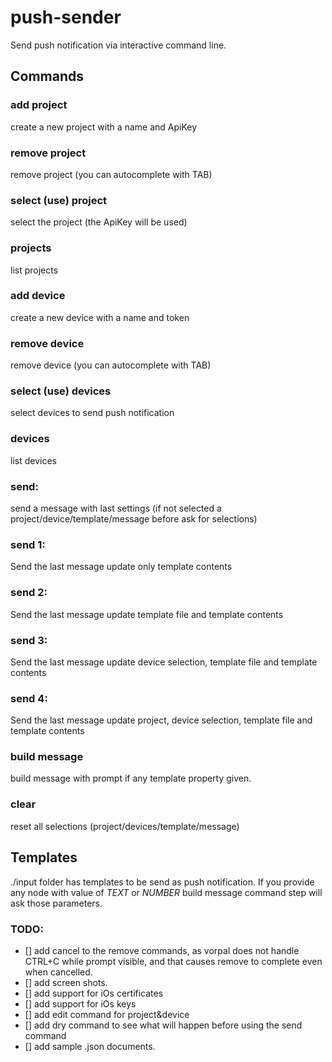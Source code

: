 # push-sender
Send push notification via interactive command line.

## Commands

### add project
create a new project with a name and ApiKey
### remove project
remove project (you can autocomplete with TAB)
### select (use) project
select the project (the ApiKey will be used)
### projects
list projects

### add device
create a new device with a name and token
### remove device
remove device (you can autocomplete with TAB)
### select (use) devices
select devices to send push notification
### devices 
list devices

### send: 
send a message with last settings (if not selected a project/device/template/message before ask for selections)
### send 1: 
Send the last message update only template contents
### send 2:
Send the last message update template file and template contents
### send 3:
Send the last message update device selection, template file and template contents
### send 4: 
Send the last message update project, device selection, template file and template contents

### build message
build message with prompt if any template property given.

### clear
reset all selections (project/devices/template/message)

## Templates
./input folder has templates to be send as push notification.
If you provide any node with value of *$TEXT$* or *$NUMBER$* build message command step will ask those parameters.


### TODO:
- [] add cancel to the remove commands, as vorpal does not handle CTRL+C while prompt visible, and that causes remove to complete even when cancelled. 
- [] add screen shots.
- [] add support for iOs certificates
- [] add support for iOs keys
- [] add edit command for project&device
- [] add dry command to see what will happen before using the send command
- [] add sample .json documents.

 





